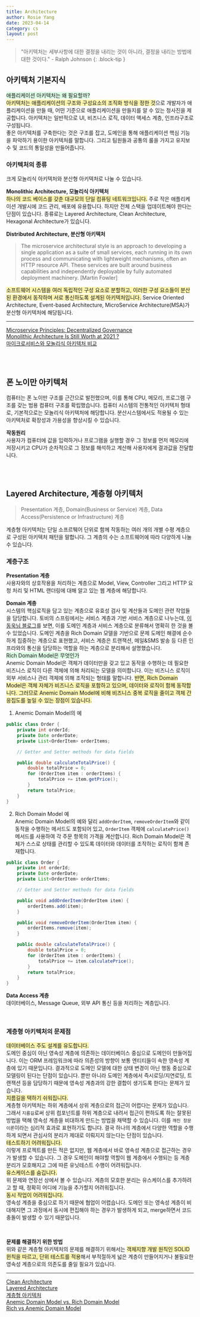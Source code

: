```yaml
---
title: Architecture
author: Rosie Yang
date: 2023-04-14
category: cs
layout: post
---
```


> "아키텍처는 세부사항에 대한 결정을 내리는 것이 아니라, 결정을 내리는 방법에 대한 것이다." - Ralph Johnson
{: .block-tip }

## 아키텍처 기본지식
<span style="background-color:#DCFFE4">애플리케이션 아키텍처는 왜 필요할까?</span>  
<span style="background-color:#fff5b1">아키텍처는 애플리케이션의 구조와 구성요소의 조직화 방식을 정한 것</span>으로 개발자가 애플리케이션을 만들 때, 어떤 기준으로 애플리케이션을 만들지를 알 수 있는 청사진을 제공합니다. 아키텍처는 일반적으로 UI, 비즈니스 로직, 데이터 액세스 계층, 인프라구조로 구성됩니다.  
좋은 아키텍처를 구축한다는 것은 구조를 잡고, 도메인을 통해 애플리케이션 핵심 기능을 파악하기 용이한 아키텍처를 말합니다. 그리고 팀원들과 공통의 룰을 가지고 유지보수 및 코드의 통일성을 만들어줍니다.  

### 아키텍처의 종류
크게 모놀리식 아키텍처와 분산형 아키텍처로 나눌 수 있습니다.  

**Monolithic Architecture, 모놀리식 아키텍처**  
<span style="background-color:#fff5b1">하나의 코드 베이스를 갖춘 대규모의 단일 컴퓨팅 네트워크입니다.</span> 주로 작은 애플리케이션 개발시에 코드 관리, 배포에 유용합니다. 하지만 전체 스택을 업데이트해야 한다는 단점이 있습니다. 종류로는 Layered Architecture, Clean Architecture, Hexagonal Architecture가 있습니다. 

**Distributed Architecture, 분산형 아키텍처**  
> The microservice architectural style is an approach to developing a single application as a suite of small services, each running in its own process and communicating with lightweight mechanisms, often an HTTP resource API.
> These services are built around business capabilities and independently deployable by fully automated deployment machinery. [Martin Fowler]

<span style="background-color:#fff5b1">소프트웨어 시스템을 여러 독립적인 구성 요소로 분할하고, 이러한 구성 요소들이 분산된 환경에서 동작하며 서로 통신하도록 설계된 아키텍처입니다.</span> Service Oriented Architecture, Event-based Architecture, MicroService Architecture(MSA)가 분산형 아키텍처에 해당됩니다.  

****

[Microservice Principles: Decentralized Governance](https://nathanpeck.com/microservice-principles-decentralized-governance/)  
[Monolithic Architecture Is Still Worth at 2021 ?](https://medium.com/design-microservices-architecture-with-patterns/monolithic-architecture-is-still-worth-at-2021-98bfc112dc24)  
[마이크로서비스와 모놀리식 아키텍처 비교](https://www.atlassian.com/ko/microservices/microservices-architecture/microservices-vs-monolith)

<br><br>

## 폰 노이만 아키텍처
컴퓨터는 폰 노이만 구조를 근간으로 발전했으며, 이를 통해 CPU, 메모리, 프로그램 구조를 갖는 범용 컴퓨터 구조를 확립했습니다. 컴퓨터 시스템의 전통적인 아키텍처 형태로, 기본적으로는 모놀리식 아키텍처에 해당합니다. 분산시스템에서도 적용될 수 있는 아키텍처로 확장성과 가용성을 향상시킬 수 있습니다.  

**작동원리**  
사용자가 컴퓨터에 값을 입력하거나 프로그램을 실행할 경우 그 정보를 먼저 메모리에 저장시키고 CPU가 순차적으로 그 정보를 해석하고 계산해 사용자에게 결과값을 전달합니다.

<br><br>

## Layered Architecture, 계층형 아키텍처
> Presentation 계층, Domain(Business or Service) 계층, Data Access(Persistence or Infrastructure) 계층
 
계층형 아키텍처는 단일 소프르퉤어 단위로 함께 작동하는 여러 개의 개별 수평 계층으로 구성된 아키텍처 패턴을 말합니다. 그 계층의 수는 소프트웨어에 따라 다양하게 나눌 수 있습니다.  

### 계층구조
**Presentation 계층**  
사용자와의 상호작용을 처리하는 계층으로 Model, View, Controller 그리고 HTTP 요청 처리 및 HTML 랜더링에 대해 알고 있는 웹 계층에 해당합니다.

**Domain 계층**  
시스템의 핵심로직을 담고 있는 계층으로 유효성 검사 및 계산들과 도메인 관련 작업들을 담당합니다. 토비의 스프링에서는 서비스 계층과 기반 서비스 계층으로 나누는데, [이동욱님 블로그](https://jojoldu.tistory.com/603)를 보면, 이를 도메인 계층과 서비스 계층으로 분류해서 명확히 한 것을 볼 수 있었습니다. 도메인 계층을 Rich Domain 모델을 기반으로 문제 도메인 해결에 순수하게 집중하는 계층으로 표현했고, 서비스 계층은 트랜잭션, 메일&SMS 발송 등 다른 인프라와의 통신을 담당하는 역할을 하는 계층으로 분리해서 설명했습니다.  
<span style="background-color:#DCFFE4">Rich Domain Model은 무엇인가</span>  
Anemic Domain Model은 객체가 데이터만을 갖고 있고 동작을 수행하는 데 필요한 비즈니스 로직이 다른 객체에 의해 처리되는 모델을 의미합니다. 이는 비즈니스 로직이 외부 서비스나 관리 객체에 의해 조작되는 형태를 말합니다. <span style="background-color:#fff5b1">반면, Rich Domain Model은 객체 자체가 비즈니스 로직을 포함하고 있으며, 데이터와 로직이 함께 동작합니다. 그러므로 Anemic Domain Model에 비해 비즈니스 중복 로직을 줄이고 객체 간 응집도를 높일 수 있는 장점이 있습니다.</span>    

1. Anemic Domain Model의 예
```java
public class Order {
    private int orderId;
    private Date orderDate;
    private List<OrderItem> orderItems;

    // Getter and Setter methods for data fields

    public double calculateTotalPrice() {
        double totalPrice = 0;
        for (OrderItem item : orderItems) {
            totalPrice += item.getPrice();
        }
        return totalPrice;
    }
}
```

2. Rich Domain Model 예  
Anemic Domain Model의 예와 달리 ```addOrderItem```, ```removeOrderItem```와 같이 동작을 수행하는 메서드도 포함되어 있고, ```OrderItem``` 객체에 ```calculatePrice()``` 메서드를 사용하여 각 주문 항목의 가격을 계산합니다. Rich Domain Model은 객체가 스스로 상태를 관리할 수 있도록 데이터와 데이터를 조작하는 로직이 함께 존재합니다.  
```java
public class Order {
    private int orderId;
    private Date orderDate;
    private List<OrderItem> orderItems;

    // Getter and Setter methods for data fields

    public void addOrderItem(OrderItem item) {
        orderItems.add(item);
    }

    public void removeOrderItem(OrderItem item) {
        orderItems.remove(item);
    }

    public double calculateTotalPrice() {
        double totalPrice = 0;
        for (OrderItem item : orderItems) {
            totalPrice += item.calculatePrice();
        }
        return totalPrice;
    }
}
```

**Data Access 계층**  
데이터베이스, Message Queue, 외부 API 통신 등을 처리하는 계층입니다. 

<br>

### 계층형 아키텍처의 문제점
<span style="background-color:#fff5b1">데이터베이스 주도 설계를 유도합니다.</span>  
도메인 중심이 아닌 영속성 계층에 의존하는 데이터베이스 중심으로 도메인이 만들어집니다. 이는 ORM 프레임워크에 따라 의존성의 방향이 보통 엔티티들이 속한 영속성 계층에 있기 때문입니다. 결과적으로 도메인 모델에 대한 상태 변경이 아닌 행동 중심으로 모델링이 된다는 단점이 있습니다. 뿐만 아니라 도메인 계층에서 즉시로딩/지연로딩, 트랜잭션 등을 담당하기 때문에 영속성 계층과의 강한 결합이 생기도록 한다는 문제가 있습니다.  
<span style="background-color:#fff5b1">지름길을 택하기 쉬워집니다.</span>  
계층형 아키텍처는 하위 계층에서 상위 계층으로의 접근이 어렵다는 문제가 있습니다. 그래서 ```지름길```로써 상위 컴포넌트를 하위 계층으로 내려서 접근이 편하도록 하는 잘못된 방법을 택해 영속성 계층을 비대하게 만드는 방법을 채택할 수 있습니다. 이를 ```깨진 창문 이론```이라는 심리적 효과로 표현하기도 합니다. 결국 하나의 계층에서 다양한 역할을 수행하게 되면서 관심사의 분리가 제대로 이뤄지지 않는다는 단점이 있습니다.  
<span style="background-color:#fff5b1">테스트하기 어려워집니다.</span>  
이렇게 프로젝트를 만든 적은 없지만, 웹 계층에서 바로 영속성 계층으로 접근하는 경우가 발생할 수 있습니다. 그 경우 도메인이 해야할 역할이 웹 계층에서 수행되는 등 계층 분리가 모호해지고 그에 따른 유닛테스트 수행이 어려워집니다.   
<span style="background-color:#fff5b1">유스케이스를 숨깁니다.</span>  
위 문제와 연장선 상에서 볼 수 있습니다. 계층의 모호한 분리는 유스케이스를 추가하려고 할 때, 정확히 어디에 기능을 추가할지 어려워집니다.  
<span style="background-color:#fff5b1">동시 작업이 어려워집니다.</span>  
영속성 계층을 중심으로 하기 때문에 협업이 어렵습니다. 도메인 또는 영속성 계층이 비대해지면 그 과정에서 동시에 편집해야 하는 경우가 발생하게 되고, merge하면서 코드 충돌이 발생할 수 있기 때문입니다.  

<br>

**문제를 해결하기 위한 방법**  
위와 같은 계층형 아키텍처의 문제를 해결하기 위해서는 <span style="background-color:#fff5b1">객체지향 개발 원칙인 SOLID 윈칙을 따르고, 단위 테스트를 적용</span>해서 부적절하게 넓은 계층이 만들어지거나 불필요한 영속성 계층으로의 의존도를 줄일 필요가 있습니다.  

****
[Clean Architecture](https://blog.cleancoder.com/uncle-bob/2012/08/13/the-clean-architecture.html)  
[Layered Architecture](https://www.baeldung.com/cs/layered-architecture)  
[계층형 아키텍처](https://jojoldu.tistory.com/603)  
[Anemic Domain Model vs. Rich Domain Model](https://medium.com/@inzuael/anemic-domain-model-vs-rich-domain-model-78752b46098f)  
[Rich vs Anemic Domain Model](https://stackoverflow.com/questions/23314330/rich-vs-anemic-domain-model)

<div style="padding:3px; margin:200px 0;"></div>   
